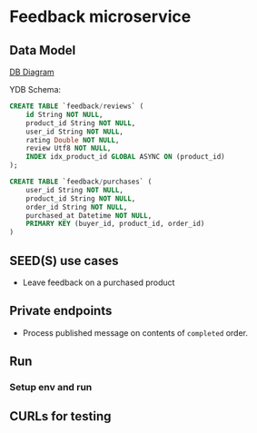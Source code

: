 # Feedback microservice

## Data Model

[DB Diagram](https://dbdiagram.io/d/ecom-67b96d09263d6cf9a01083b2)

YDB Schema:

```sql
CREATE TABLE `feedback/reviews` (
    id String NOT NULL,
    product_id String NOT NULL,
    user_id String NOT NULL,
    rating Double NOT NULL,
    review Utf8 NOT NULL,
    INDEX idx_product_id GLOBAL ASYNC ON (product_id)
);
```

```sql
CREATE TABLE `feedback/purchases` (
    user_id String NOT NULL,
    product_id String NOT NULL,
    order_id String NOT NULL,
    purchased_at Datetime NOT NULL,
    PRIMARY KEY (buyer_id, product_id, order_id)
)
```

## SEED(S) use cases

- Leave feedback on a purchased product

## Private endpoints

- Process published message on contents of `completed` order.

## Run

### Setup env and run

## CURLs for testing
